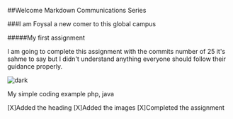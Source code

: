 ##Welcome Markdown Communications Series

###I am Foysal a new comer to this global campus

#####My first assignment

I am going to complete this assignment with the commits number of 25 it's sahme to say but I didn't understand anything everyone should follow their guidance properly.

![dark](https://github.com/Exp-Communicate-Using-Markdown-Cohort-1/series-communicate-using-markdown-mohibullah-foysal/assets/139946692/d07ea104-cc06-450f-a53a-fae38e570330)

My simple coding example
php, java
  <?php
    $name = "Your name"
    echo "Hello".$name
  ?>
  
[X]Added the heading
[X]Added the images
[X]Completed the assignment

